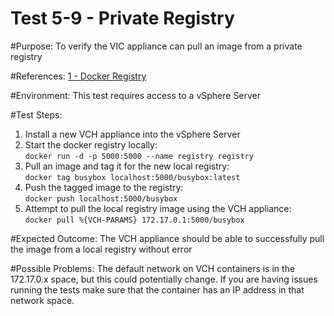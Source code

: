 Test 5-9 - Private Registry
=======

#Purpose:
To verify the VIC appliance can pull an image from a private registry

#References:
[1 - Docker Registry](https://hub.docker.com/_/registry/)

#Environment:
This test requires access to a vSphere Server

#Test Steps:
1. Install a new VCH appliance into the vSphere Server
2. Start the docker registry locally:  
```docker run -d -p 5000:5000 --name registry registry```
3. Pull an image and tag it for the new local registry:  
```docker tag busybox localhost:5000/busybox:latest```
4. Push the tagged image to the registry:  
```docker push localhost:5000/busybox```
5. Attempt to pull the local registry image using the VCH appliance:  
```docker pull %{VCH-PARAMS} 172.17.0.1:5000/busybox```

#Expected Outcome:
The VCH appliance should be able to successfully pull the image from a local registry without error

#Possible Problems:
The default network on VCH containers is in the 172.17.0.x space, but this could potentially change. If you are having issues running the tests make sure that the container has an IP address in that network space. 
